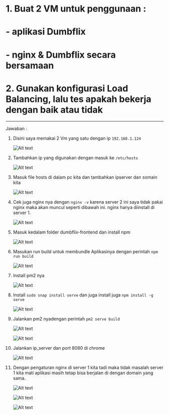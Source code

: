 # 1. Buat 2 VM untuk penggunaan :
# - aplikasi Dumbflix
# - nginx & Dumbflix secara bersamaan
# 2. Gunakan konfigurasi Load Balancing, lalu tes apakah bekerja dengan baik atau tidak
---
Jawaban :

1. Disini saya memakai 2 Vm yang satu dengan ip `192.168.1.124`

    ![Alt text](img/3.png)

2. Tambahkan ip yang digunakan dengan masuk ke `/etc/hosts`

     ![Alt text](img/4.png)

3. Masuk file hosts di dalam pc kita dan tambahkan ipserver dan somain kita

    ![Alt text](img/5.png)

4. Cek juga nginx nya dengan `nginx -v` karena server 2 ini saya tidak pakai nginx maka akan muncul seperti dibawah ini. nginx hanya diinstall di server 1.

    ![Alt text](img/6.png)

5. Masuk kedalam folder dumbflix-frontend dan install npm

     ![Alt text](img/2.png)

6. Masukan run build untuk membundle Aplikasinya dengan perintah `npm run build`

    ![Alt text](img/7.png)

7. Install pm2 nya

     ![Alt text](img/8.png)   

8. Install `sudo snap install serve` dan juga install juga `npm install -g serve`

    ![Alt text](img/9.png)

9. Jalankan pm2 nyadengan perintah `pm2 serve build`

    ![Alt text](img/10.png)
    
    ![Alt text](img/11.png)

10. Jalankan ip_server dan port 8080 di chrome

    ![Alt text](img/13.png)

11. Dengan pengaturan nginx di server 1 kita tadi maka tidak masalah server 1 kita mati aplikasi masih tetap bisa berjalan di dengan domain yang sama.

    ![Alt text](img/12.png)

    ![Alt text](img/15.png)

    ![Alt text](img/14.png)
